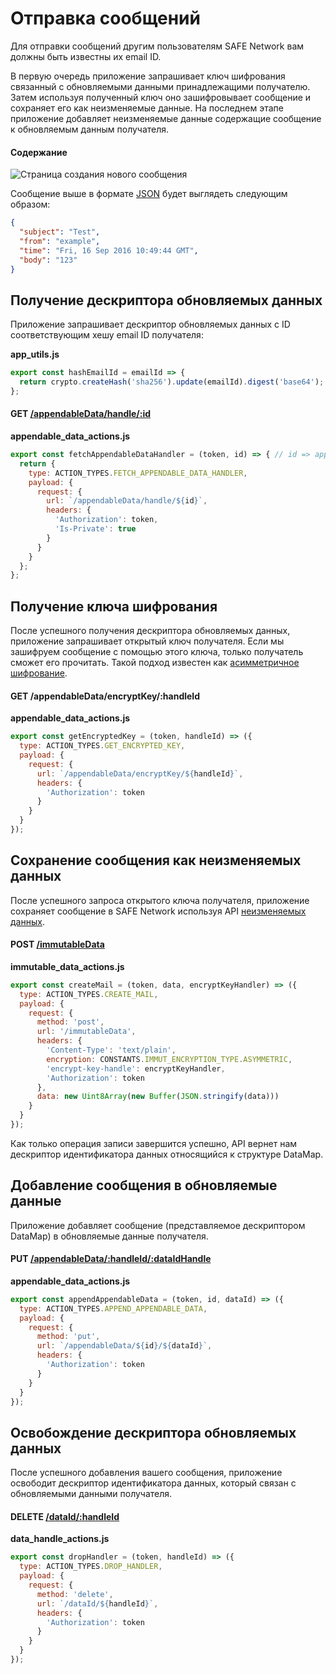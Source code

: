 # Отправка сообщений

Для отправки сообщений другим пользователям SAFE Network вам должны быть известны их email ID.

В первую очередь приложение запрашивает ключ шифрования связанный с обновляемыми данными принадлежащими получателю. Затем используя полученный ключ оно зашифровывает сообщение и сохраняет его как неизменяемые данные. На последнем этапе приложение добавляет неизменяемые данные содержащие сообщение к обновляемым данным получателя.

#### Содержание

<!-- toc -->

![Страница создания нового сообщения](/assets/compose-mail-page.png)

Сообщение выше в формате [JSON](https://en.wikipedia.org/wiki/JSON) будет выглядеть следующим образом:

```json
{
  "subject": "Test",
  "from": "example",
  "time": "Fri, 16 Sep 2016 10:49:44 GMT",
  "body": "123"
}
```

## Получение дескриптора обновляемых данных

Приложение запрашивает дескриптор обновляемых данных с ID соответствующим хешу email ID получателя:

**app_utils.js**

```js
export const hashEmailId = emailId => {
  return crypto.createHash('sha256').update(emailId).digest('base64');
};
```

#### GET [/appendableData/handle/:id](https://github.com/maidsafe/rfcs/blob/master/text/0042-launcher-api-v0.6/api/appendable_data.md#get-data-identifier-handle)

**appendable_data_actions.js**

```js
export const fetchAppendableDataHandler = (token, id) => { // id => appendable data id
  return {
    type: ACTION_TYPES.FETCH_APPENDABLE_DATA_HANDLER,
    payload: {
      request: {
        url: `/appendableData/handle/${id}`,
        headers: {
          'Authorization': token,
          'Is-Private': true
        }
      }
    }
  };
};
```

## Получение ключа шифрования

После успешного получения дескриптора обновляемых данных, приложение запрашивает открытый ключ получателя. Если мы зашифруем сообщение с помощью этого ключа, только получатель сможет его прочитать. Такой подход известен как [асимметричное шифрование](https://ru.wikipedia.org/wiki/Криптосистема_с_открытым_ключом).

#### GET /appendableData/encryptKey/:handleId

**appendable_data_actions.js**

```js
export const getEncryptedKey = (token, handleId) => ({
  type: ACTION_TYPES.GET_ENCRYPTED_KEY,
  payload: {
    request: {
      url: `/appendableData/encryptKey/${handleId}`,
      headers: {
        'Authorization': token
      }
    }
  }
});
```

## Сохранение сообщения как неизменяемых данных

После успешного запроса открытого ключа получателя, приложение сохраняет сообщение в SAFE Network используя API [неизменяемых данных](https://github.com/maidsafe/rfcs/blob/master/text/0042-launcher-api-v0.6/api/immutable_data.md).

#### POST [/immutableData](https://github.com/maidsafe/rfcs/blob/master/text/0042-launcher-api-v0.6/api/immutable_data.md#write-immutable-data-using-self-encryptor)

**immutable_data_actions.js**

```js
export const createMail = (token, data, encryptKeyHandler) => ({
  type: ACTION_TYPES.CREATE_MAIL,
  payload: {
    request: {
      method: 'post',
      url: '/immutableData',
      headers: {
        'Content-Type': 'text/plain',
        encryption: CONSTANTS.IMMUT_ENCRYPTION_TYPE.ASYMMETRIC,
        'encrypt-key-handle': encryptKeyHandler,
        'Authorization': token
      },
      data: new Uint8Array(new Buffer(JSON.stringify(data)))
    }
  }
});
```

Как только операция записи завершится успешно, API вернет нам дескриптор идентификатора данных относящийся к структуре DataMap.

<!-- *(explain what is a DataMap)* -->

## Добавление сообщения в обновляемые данные

Приложение добавляет сообщение (представляемое дескриптором DataMap) в обновляемые данные получателя.

#### PUT [/appendableData/:handleId/:dataIdHandle](https://github.com/maidsafe/rfcs/blob/master/text/0042-launcher-api-v0.6/api/appendable_data.md#append-data)

**appendable_data_actions.js**

```js
export const appendAppendableData = (token, id, dataId) => ({
  type: ACTION_TYPES.APPEND_APPENDABLE_DATA,
  payload: {
    request: {
      method: 'put',
      url: `/appendableData/${id}/${dataId}`,
      headers: {
        'Authorization': token
      }
    }
  }
});
```

## Освобождение дескриптора обновляемых данных

После успешного добавления вашего сообщения, приложение освободит дескриптор идентификатора данных, который связан с обновляемыми данными получателя.

#### DELETE [/dataId/:handleId](https://github.com/maidsafe/rfcs/blob/master/text/0042-launcher-api-v0.6/api/appendable_data.md#drop-handle)

**data_handle_actions.js**

```js
export const dropHandler = (token, handleId) => ({
  type: ACTION_TYPES.DROP_HANDLER,
  payload: {
    request: {
      method: 'delete',
      url: `/dataId/${handleId}`,
      headers: {
        'Authorization': token
      }
    }
  }
});
```

